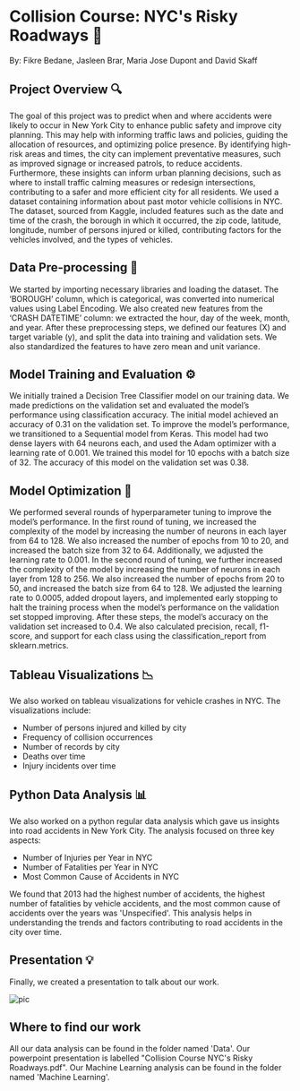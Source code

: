 # Collision Course: NYC's Risky Roadways 🚗
By: Fikre Bedane, Jasleen Brar, Maria Jose Dupont and David Skaff

## Project Overview 🔍
The goal of this project was to predict when and where accidents were likely to occur in New York City to enhance public safety and improve city planning. This may help with informing traffic laws and policies, guiding the allocation of resources, and optimizing police presence. By identifying high-risk areas and times, the city can implement preventative measures, such as improved signage or increased patrols, to reduce accidents. Furthermore, these insights can inform urban planning decisions, such as where to install traffic calming measures or redesign intersections, contributing to a safer and more efficient city for all residents. We used a dataset containing information about past motor vehicle collisions in NYC. The dataset, sourced from Kaggle, included features such as the date and time of the crash, the borough in which it occurred, the zip code, latitude, longitude, number of persons injured or killed, contributing factors for the vehicles involved, and the types of vehicles.

## Data Pre-processing 📑
We started by importing necessary libraries and loading the dataset. The ‘BOROUGH’ column, which is categorical, was converted into numerical values using Label Encoding. We also created new features from the ‘CRASH DATETIME’ column: we extracted the hour, day of the week, month, and year. After these preprocessing steps, we defined our features (X) and target variable (y), and split the data into training and validation sets. We also standardized the features to have zero mean and unit variance.

## Model Training and Evaluation ⚙️
We initially trained a Decision Tree Classifier model on our training data. We made predictions on the validation set and evaluated the model’s performance using classification accuracy. The initial model achieved an accuracy of 0.31 on the validation set. To improve the model’s performance, we transitioned to a Sequential model from Keras. This model had two dense layers with 64 neurons each, and used the Adam optimizer with a learning rate of 0.001. We trained this model for 10 epochs with a batch size of 32. The accuracy of this model on the validation set was 0.38.

## Model Optimization 🔧
We performed several rounds of hyperparameter tuning to improve the model’s performance. In the first round of tuning, we increased the complexity of the model by increasing the number of neurons in each layer from 64 to 128. We also increased the number of epochs from 10 to 20, and increased the batch size from 32 to 64. Additionally, we adjusted the learning rate to 0.001. In the second round of tuning, we further increased the complexity of the model by increasing the number of neurons in each layer from 128 to 256. We also increased the number of epochs from 20 to 50, and increased the batch size from 64 to 128. We adjusted the learning rate to 0.0005, added dropout layers, and implemented early stopping to halt the training process when the model’s performance on the validation set stopped improving. After these steps, the model’s accuracy on the validation set increased to 0.4. We also calculated precision, recall, f1-score, and support for each class using the classification_report from sklearn.metrics.

## Tableau Visualizations 📉
We also worked on tableau visualizations for vehicle crashes in NYC. The visualizations include:
- Number of persons injured and killed by city
- Frequency of collision occurrences
- Number of records by city
- Deaths over time
- Injury incidents over time

## Python Data Analysis 📊
We also worked on a python regular data analysis which gave us insights into road accidents in New York City. The analysis focused on three key aspects:
- Number of Injuries per Year in NYC
- Number of Fatalities per Year in NYC
- Most Common Cause of Accidents in NYC

We found that 2013 had the highest number of accidents, the highest number of fatalities by vehicle accidents, and the most common cause of accidents over the years was 'Unspecified'. This analysis helps in understanding the trends and factors contributing to road accidents in the city over time.

## Presentation 💡
Finally, we created a presentation to talk about our work.


![pic](https://images.unsplash.com/photo-1613042964418-89c800809319?w=800&auto=format&fit=crop&q=60&ixlib=rb-4.0.3&ixid=M3wxMjA3fDB8MHxzZWFyY2h8NXx8Y2FyJTIwY3Jhc2h8ZW58MHwwfDB8fHwy)

## Where to find our work
All our data analysis can be found in the folder named 'Data'. 
Our powerpoint presentation is labelled "Collision Course NYC's Risky Roadways.pdf".
Our Machine Learning analysis can be found in the folder named 'Machine Learning'.

